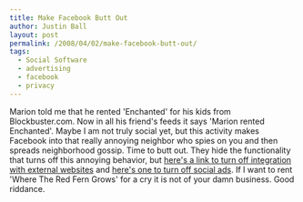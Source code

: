 ```yaml
---
title: Make Facebook Butt Out
author: Justin Ball
layout: post
permalink: /2008/04/02/make-facebook-butt-out/
tags:
  - Social Software
  - advertising
  - facebook
  - privacy
---
```


Marion told me that he rented 'Enchanted' for his kids from Blockbuster.com. Now in all his friend's feeds it says 'Marion rented Enchanted'. Maybe I am not truly social yet, but this activity makes Facebook into that really annoying neighbor who spies on you and then spreads neighborhood gossip. Time to butt out. They hide the functionality that turns off this annoying behavior, but [here's a link to turn off integration with external websites][1] and [here's one to turn off social ads][2]. If I want to rent 'Where The Red Fern Grows' for a cry it is not of your damn business. Good riddance.

 [1]: http://www.facebook.com/privacy/?view=feeds&tab=external
 [2]: http://www.facebook.com/privacy/?view=feeds&tab=ads